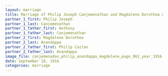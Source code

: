 ```yaml
---
layout: marriage
title: Marriage of Philip Joseph Canjemenathan and Magdalene Dorothea Anandappa
partner_1_first: Philip Joseph
partner_1_last: Canjemenathan
partner_1_father_first: Anthony
partner_1_father_last: Canjemenathan
partner_2_first: Magdalene Dorothea
partner_2_last: Anandappa
partner_2_father_first: Philip Caitan
partner_2_father_last: Anandappa
image_file: canjemenadan_philip_anandappa_magdelene_page_961_year_1916
date: September 18, 1916
categories: marriage
---
```


